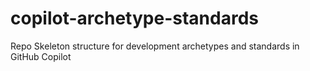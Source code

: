 # copilot-archetype-standards
Repo Skeleton structure for development archetypes and standards in GitHub Copilot 
